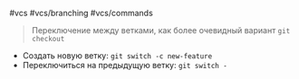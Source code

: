 #vcs #vcs/branching  #vcs/commands 

> Переключение между ветками, как более очевидный вариант `git checkout`

- Создать новую ветку: `git switch -c new-feature`
- Переключиться на предыдущую ветку: `git switch -`
